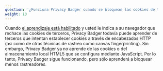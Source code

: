 ```yaml
---
question: '¿Funciona Privacy Badger cuando se bloquean las cookies de terceros en el navegador?'
weight: 13
---
```


Cuando [el aprendizaje está habilitado](#How-does-Privacy-Badger-work) y usted le indica a su navegador que rechace las cookies de terceros, Privacy Badger todavía puede aprender de terceros que intentan establecer cookies a través de encabezados HTTP (así como de otras técnicas de rastreo como canvas fingerprinting). Sin embargo, Privacy Badger ya no aprende de las cookies o del almacenamiento local HTML5 que se configura mediante JavaScript. Por lo tanto, Privacy Badger sigue funcionando, pero sólo aprenderá a bloquear menos rastreadores.
